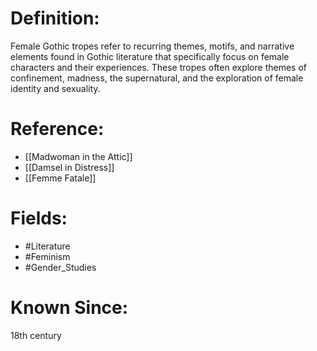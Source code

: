 

# Definition:
Female Gothic tropes refer to recurring themes, motifs, and narrative elements found in Gothic literature that specifically focus on female characters and their experiences. These tropes often explore themes of confinement, madness, the supernatural, and the exploration of female identity and sexuality.

# Reference:
- [[Madwoman in the Attic]]
- [[Damsel in Distress]]
- [[Femme Fatale]]

# Fields: 
- #Literature
- #Feminism
- #Gender_Studies

# Known Since:
18th century

